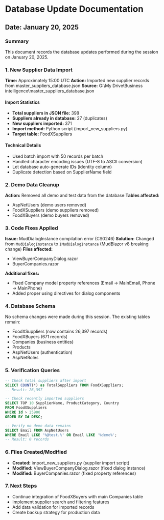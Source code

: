 # Database Update Documentation
## Date: January 20, 2025

### Summary
This document records the database updates performed during the session on January 20, 2025.

### 1. New Supplier Data Import
**Time:** Approximately 15:00 UTC
**Action:** Imported new supplier records from master_suppliers_database.json
**Source:** G:\My Drive\Business intelligence\master_suppliers_database.json

#### Import Statistics
- **Total suppliers in JSON file:** 398
- **Suppliers already in database:** 27 (duplicates)
- **New suppliers imported:** 371
- **Import method:** Python script (import_new_suppliers.py)
- **Target table:** FoodXSuppliers

#### Technical Details
- Used batch import with 50 records per batch
- Handled character encoding issues (UTF-8 to ASCII conversion)
- Let database auto-generate IDs (identity column)
- Duplicate detection based on SupplierName field

### 2. Demo Data Cleanup
**Action:** Removed all demo and test data from the database
**Tables affected:**
- AspNetUsers (demo users removed)
- FoodXSuppliers (demo suppliers removed)
- FoodXBuyers (demo buyers removed)

### 3. Code Fixes Applied
**Issue:** MudDialogInstance compilation error (CS0246)
**Solution:** Changed from `MudDialogInstance` to `IMudDialogInstance` (MudBlazor v8 breaking change)
**Files affected:**
- ViewBuyerCompanyDialog.razor
- BuyerCompanies.razor

**Additional fixes:**
- Fixed Company model property references (Email → MainEmail, Phone → MainPhone)
- Added proper using directives for dialog components

### 4. Database Schema
No schema changes were made during this session. The existing tables remain:
- FoodXSuppliers (now contains 26,397 records)
- FoodXBuyers (671 records)
- Companies (business entities)
- Products
- AspNetUsers (authentication)
- AspNetRoles

### 5. Verification Queries
```sql
-- Check total suppliers after import
SELECT COUNT(*) as TotalSuppliers FROM FoodXSuppliers;
-- Result: 26,397

-- Check recently imported suppliers
SELECT TOP 10 SupplierName, ProductCategory, Country 
FROM FoodXSuppliers 
WHERE Id > 25900 
ORDER BY Id DESC;

-- Verify no demo data remains
SELECT Email FROM AspNetUsers 
WHERE Email LIKE '%@test.%' OR Email LIKE '%demo%';
-- Result: 0 records
```

### 6. Files Created/Modified
- **Created:** import_new_suppliers.py (supplier import script)
- **Modified:** ViewBuyerCompanyDialog.razor (fixed dialog instance)
- **Modified:** BuyerCompanies.razor (fixed property references)

### 7. Next Steps
- Continue integration of FoodXBuyers with main Companies table
- Implement supplier search and filtering features
- Add data validation for imported records
- Create backup strategy for production data